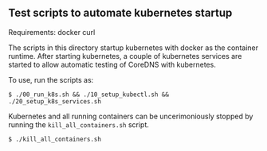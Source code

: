 ## Test scripts to automate kubernetes startup

Requirements:
	docker
	curl

The scripts in this directory startup kubernetes with docker as the container runtime.
After starting kubernetes, a couple of kubernetes services are started to allow automatic
testing of CoreDNS with kubernetes.

To use, run the scripts as:

~~~
$ ./00_run_k8s.sh && ./10_setup_kubectl.sh && ./20_setup_k8s_services.sh
~~~

Kubernetes and all running containers can be uncerimoniously stopped by
running the `kill_all_containers.sh` script.

~~~
$ ./kill_all_containers.sh
~~~
